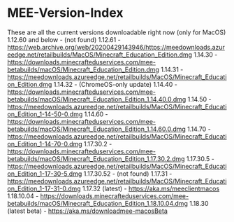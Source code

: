 # MEE-Version-Index
These are all the current versions downloadable right now (only for MacOS)
1.12.60 and below - (not found)
1.12.61 - https://web.archive.org/web/20200429143946/https://meedownloads.azureedge.net/retailbuilds/MacOS/Minecraft_Education_Edition.dmg
1.14.30 - https://downloads.minecrafteduservices.com/mee-betabuilds/macOS/Minecraft_Education_Edition.dmg
1.14.31 - https://meedownloads.azureedge.net/retailbuilds/MacOS/Minecraft_Education_Edition.dmg
1.14.32 - (ChromeOS-only update)
1.14.40 - https://downloads.minecrafteduservices.com/mee-betabuilds/macOS/Minecraft_Education_Edition_1.14.40.0.dmg
1.14.50 - https://meedownloads.azureedge.net/retailbuilds/MacOS/Minecraft_Education_Edition_1-14-50-0.dmg
1.14.60 - https://downloads.minecrafteduservices.com/mee-betabuilds/macOS/Minecraft_Education_Edition_1.14.60.0.dmg
1.14.70 - https://meedownloads.azureedge.net/retailbuilds/MacOS/Minecraft_Education_Edition_1-14-70-0.dmg
1.17.30.2 - https://downloads.minecrafteduservices.com/mee-betabuilds/macOS/Minecraft_Education_Edition_1.17.30.2.dmg
1.17.30.5 - https://meedownloads.azureedge.net/retailbuilds/MacOS/Minecraft_Education_Edition_1-17-30-5.dmg
1.17.30.52 - (not found)
1.17.31 - https://meedownloads.azureedge.net/retailbuilds/MacOS/Minecraft_Education_Edition_1-17-31-0.dmg
1.17.32 (latest) - https://aka.ms/meeclientmacos
1.18.10.04 - https://downloads.minecrafteduservices.com/mee-betabuilds/macOS/Minecraft_Education_Edition_1.18.10.04.dmg
1.18.30 (latest beta) - https://aka.ms/downloadmee-macosBeta
